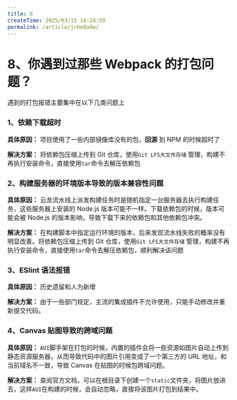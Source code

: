 ```yaml
---
title: 8
createTime: 2025/03/15 14:24:59
permalink: /article/jr6e8a0w/
---
```

# 8、你遇到过那些 Webpack 的打包问题？

遇到的打包报错主要集中在以下几类问题上

### 1、依赖下载超时

**具体原因：** 项目使用了一些内部镜像库没有的包，**回源** 到 NPM 的时候超时了

**解决方案：** 将依赖包压缩上传到 Git 仓库，使用`Git LFS大文件存储` 管理，构建不再执行安装命令，直接使用`tar`命令去解压依赖包

### 2、构建服务器的环境版本导致的版本兼容性问题

**具体原因：** 云龙流水线上派发构建任务时是随机指定一台服务器去执行构建任务，这些服务器上安装的 Node.js 版本可能不一样。下载依赖包的时候，版本可能会被 Node.js 的版本影响，导致下载下来的依赖包和其他依赖包冲突。

**解决方案：** 在构建脚本中指定运行环境的版本，后来发现流水线失败的概率没有明显改善。将依赖包压缩上传到 Git 仓库，使用`Git LFS大文件存储` 管理，构建不再执行安装命令，直接使用`tar`命令去解压依赖包，顺利解决该问题

### 3、ESlint 语法报错

**具体原因：** 历史遗留和人为新增

**解决方案：** 由于一些部门规定，主流的集成插件不允许使用，只能手动修改并重新提交代码。

### 4、Canvas 贴图导致的跨域问题

**具体原因：** `AUI`脚手架在打包的时候，内置的插件会将一些资源如图片自动上传到静态资源服务器，从而导致代码中的图片引用变成了一个第三方的 URL 地址，和当前域名不一致，导致 Canvas 在贴图的时候包跨域问题。

**解决方案：** 查阅官方文档，可以在根目录下创建一个`static`文件夹，将图片放进去，这样`AUI`在构建的时候，会自动忽略，直接将该图片打包到结果中。
